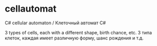 # cellautomat
C# cellular automaton / Клеточный автомат C#

3 types of cells, each with a different shape, birth chance, etc.
3 типа клеток, каждая имеет различную форму, шанс рождения и т.д.
